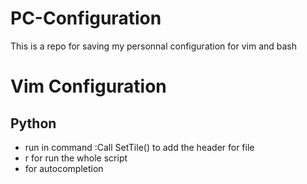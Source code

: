 # PC-Configuration
This is a repo for saving my personnal configuration for vim and bash

# Vim Configuration
## Python 
- run in command :Call SetTile() to add the header for file
- <leader> r for run the whole script 
- <C-xo> for autocompletion

